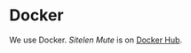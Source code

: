 Docker
======

We use Docker. *Sitelen Mute* is on
[Docker Hub](https://hub.docker.com/r/kensanata/sitelen-mute/).
